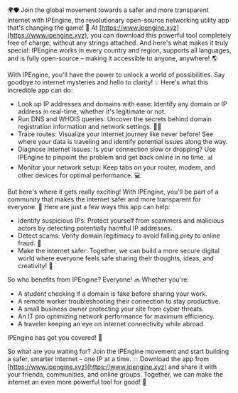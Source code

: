 🌍🛡️ Join the global movement towards a safer and more transparent internet with IPEngine, the revolutionary open-source networking utility app that's changing the game! 🔧 At [https://www.ipengine.xyz](https://www.ipengine.xyz), you can download this powerful tool completely free of charge, without any strings attached. And here's what makes it truly special: IPEngine works in every country and region, supports all languages, and is fully open-source – making it accessible to anyone, anywhere! 🌎

With IPEngine, you'll have the power to unlock a world of possibilities. Say goodbye to internet mysteries and hello to clarity! 💡 Here's what this incredible app can do:

* Look up IP addresses and domains with ease: Identify any domain or IP address in real-time, whether it's legitimate or not.
* Run DNS and WHOIS queries: Uncover the secrets behind domain registration information and network settings. 🕵️‍♀️
* Trace routes: Visualize your internet journey like never before! See where your data is traveling and identify potential issues along the way.
* Diagnose internet issues: Is your connection slow or dropping? Use IPEngine to pinpoint the problem and get back online in no time. 📊
* Monitor your network setup: Keep tabs on your router, modem, and other devices for optimal performance. 💻

But here's where it gets really exciting! With IPEngine, you'll be part of a community that makes the internet safer and more transparent for everyone. 👥 Here are just a few ways this app can help:

* Identify suspicious IPs: Protect yourself from scammers and malicious actors by detecting potentially harmful IP addresses.
* Detect scams: Verify domain legitimacy to avoid falling prey to online fraud. 🚫
* Make the internet safer: Together, we can build a more secure digital world where everyone feels safe sharing their thoughts, ideas, and creativity! 💪

So who benefits from IPEngine? Everyone! 🔜 Whether you're:

* A student checking if a domain is fake before sharing your work.
* A remote worker troubleshooting their connection to stay productive.
* A small business owner protecting your site from cyber threats.
* An IT pro optimizing network performance for maximum efficiency.
* A traveler keeping an eye on internet connectivity while abroad.

IPEngine has got you covered! 🌈

So what are you waiting for? Join the IPEngine movement and start building a safer, smarter internet – one IP at a time. 💥 Download the app from [https://www.ipengine.xyz](https://www.ipengine.xyz) and share it with your friends, communities, and online groups. Together, we can make the internet an even more powerful tool for good! 🌟